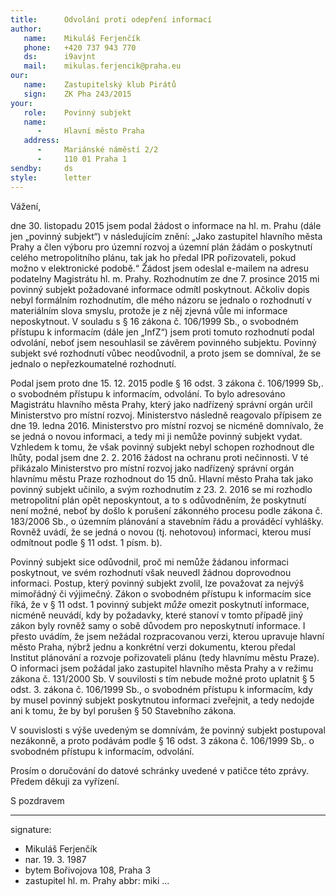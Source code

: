 ```yaml
---
title:      Odvolání proti odepření informací
author:
   name:    Mikuláš Ferjenčík
   phone:   +420 737 943 770
   ds:      i9avjnt
   mail:    mikulas.ferjencik@praha.eu
our:
   name:    Zastupitelský klub Pirátů
   sign:    ZK Pha 243/2015
your:
   role:    Povinný subjekt
   name:    
      -     Hlavní město Praha
   address:
      -     Mariánské náměstí 2/2
      -     110 01 Praha 1
sendby:     ds
style:      letter
---
```


Vážení,

dne 30. listopadu 2015 jsem podal žádost o informace na hl. m. Prahu (dále jen „povinný subjekt“) v následujícím znění: „Jako zastupitel hlavního města Prahy a člen výboru pro územní rozvoj a územní plán žádám o poskytnutí celého metropolitního plánu, tak jak ho předal IPR pořizovateli, pokud možno v elektronické podobě.“ Žádost jsem odeslal e-mailem na adresu podatelny Magistrátu hl. m. Prahy. Rozhodnutím ze dne 7. prosince 2015 mi povinný subjekt požadované informace odmítl poskytnout. Ačkoliv dopis nebyl formálním rozhodnutím, dle mého názoru se jednalo o rozhodnutí v materiálním slova smyslu, protože je z něj zjevná vůle mi informace neposkytnout. V souladu s § 16 zákona č. 106/1999 Sb., o svobodném přístupu k informacím (dále jen „InfZ“) jsem proti tomuto rozhodnutí podal odvolání, neboť jsem nesouhlasil se závěrem povinného subjektu. Povinný subjekt své rozhodnutí vůbec neodůvodnil, a proto jsem se domníval, že se jednalo o nepřezkoumatelné rozhodnutí.

Podal jsem proto dne 15. 12. 2015 podle § 16 odst. 3 zákona č. 106/1999 Sb,. o svobodném přístupu k informacím, odvolání. To bylo adresováno Magistrátu hlavního města Prahy, který jako nadřízený správní orgán určil Ministerstvo pro místní rozvoj. Ministerstvo následně reagovalo přípisem ze dne 19. ledna 2016. Ministerstvo pro místní rozvoj se nicméně domnívalo, že se jedná o novou informaci, a tedy mi ji nemůže povinný subjekt vydat. Vzhledem k tomu, že však povinný subjekt nebyl schopen rozhodnout dle lhůty, podal jsem dne 2. 2. 2016 žádost na ochranu proti nečinnosti. V té přikázalo Ministerstvo pro místní rozvoj jako nadřízený správní orgán hlavnímu městu Praze rozhodnout do 15 dnů. Hlavní město Praha tak jako povinný subjekt učinilo, a svým rozhodnutím z 23. 2. 2016 se mi rozhodlo metropolitní plán opět neposkyntout, a to s odůvodněním, že poskytnutí není možné, neboť by došlo k porušení zákonného procesu podle zákona č. 183/2006 Sb., o územním plánování a stavebním řádu a prováděcí vyhlášky. Rovněž uvádí, že se jedná o novou (tj. nehotovou) informaci, kterou musí odmítnout podle § 11 odst. 1 písm. b). 

Povinný subjekt sice odůvodnil, proč mi nemůže žádanou informaci poskytnout, ve svém rozhodnutí však neuvedl žádnou doprovodnou informaci. Postup, který povinný subjekt zvolil, lze považovat za nejvýš mimořádný či výjimečný. Zákon o svobodném přístupu k informacím sice říká, že v § 11 odst. 1 povinný subjekt *může* omezit poskytnutí informace, nicméně neuvádí, kdy by požadavky, které stanoví v tomto případě jiný zákon byly rovněž samy o sobě důvodem pro neposkytnutí informace. I přesto uvádím, že jsem nežádal rozpracovanou verzi, kterou upravuje hlavní město Praha, nýbrž jednu a konkrétní verzi dokumentu, kterou předal Institut plánování a rozvoje pořizovateli plánu (tedy hlavnímu městu Praze). O informaci jsem požádal jako zastupitel hlavního města Prahy a v režimu zákona č. 131/2000 Sb. V souvilosti s tím nebude možné proto uplatnit § 5 odst. 3. zákona č. 106/1999 Sb., o svobodném přístupu k informacím, kdy by musel povinný subjekt poskytnutou informaci zveřejnit, a tedy nedojde ani k tomu, že by byl porušen § 50 Stavebního zákona. 

V souvislosti s výše uvedeným se domnívám, že povinný subjekt postupoval nezákonně, a proto podávám podle § 16 odst. 3 zákona č. 106/1999 Sb,. o svobodném přístupu k informacím, odvolání.

Prosím o doručování do datové schránky uvedené v patičce této zprávy. Předem děkuji za vyřízení.

S pozdravem

---
signature:
  - Mikuláš Ferjenčík
  - nar. 19. 3. 1987
  - bytem Bořivojova 108, Praha 3
  - zastupitel hl. m. Prahy
abbr:       miki
...
